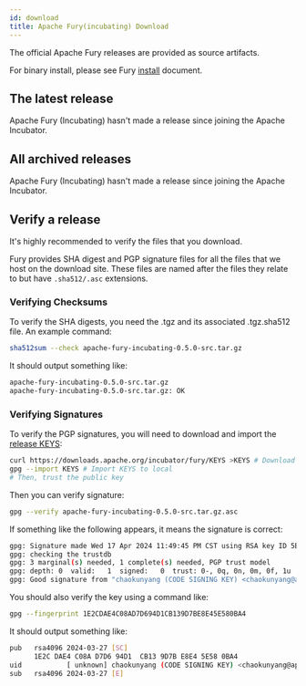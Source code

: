 ```yaml
---
id: download
title: Apache Fury(incubating) Download
---
```


The official Apache Fury releases are provided as source artifacts.

For binary install, please see Fury [install](/docs/start/install/) document.

## The latest release 

Apache Fury (Incubating) hasn't made a release since joining the Apache Incubator.

## All archived releases

Apache Fury (Incubating) hasn't made a release since joining the Apache Incubator.

## Verify a release

It's highly recommended to verify the files that you download.

Fury provides SHA digest and PGP signature files for all the files that we host on the download site. 
These files are named after the files they relate to but have `.sha512/.asc` extensions.

### Verifying Checksums

To verify the SHA digests, you need the .tgz and its associated .tgz.sha512 file. An example command:

```bash
sha512sum --check apache-fury-incubating-0.5.0-src.tar.gz
```

It should output something like:

```bash
apache-fury-incubating-0.5.0-src.tar.gz
apache-fury-incubating-0.5.0-src.tar.gz: OK
```

### Verifying Signatures

To verify the PGP signatures, you will need to download and import the 
[release KEYS](https://downloads.apache.org/incubator/fury/KEYS):

```bash
curl https://downloads.apache.org/incubator/fury/KEYS >KEYS # Download KEYS
gpg --import KEYS # Import KEYS to local
# Then, trust the public key
```

Then you can verify signature:
```bash
gpg --verify apache-fury-incubating-0.5.0-src.tar.gz.asc
```

If something like the following appears, it means the signature is correct:

```bash
gpg: Signature made Wed 17 Apr 2024 11:49:45 PM CST using RSA key ID 5E580BA4
gpg: checking the trustdb
gpg: 3 marginal(s) needed, 1 complete(s) needed, PGP trust model
gpg: depth: 0  valid:   1  signed:   0  trust: 0-, 0q, 0n, 0m, 0f, 1u
gpg: Good signature from "chaokunyang (CODE SIGNING KEY) <chaokunyang@apache.org>"
```

You should also verify the key using a command like:

```bash
gpg --fingerprint 1E2CDAE4C08AD7D694D1CB139D7BE8E45E580BA4
```

It should output something like:
```bash
pub   rsa4096 2024-03-27 [SC]
      1E2C DAE4 C08A D7D6 94D1  CB13 9D7B E8E4 5E58 0BA4
uid           [ unknown] chaokunyang (CODE SIGNING KEY) <chaokunyang@apache.org>
sub   rsa4096 2024-03-27 [E]
```